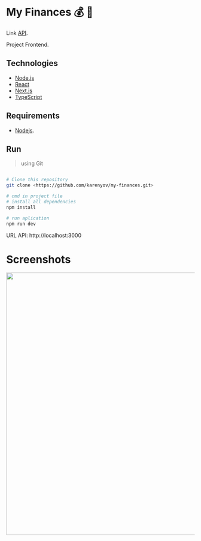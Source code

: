 # My Finances :moneybag: :handbag:

Link [API](https://github.com/georgepiter/controlz).

Project Frontend.

## Technologies

- [Node.js](https://nodejs.org/en/)
- [React](https://pt-br.reactjs.org/)
- [Next.js](https://nextjs.org/)
- [TypeScript](https://www.typescriptlang.org/)

## Requirements
- [Nodejs](https://nodejs.org/en/download/).

## Run

> using Git

```sh

# Clone this repository
git clone <https://github.com/karenyov/my-finances.git>

# cmd in project file
# install all dependencies
npm install

# run aplication
npm run dev
```

URL API: http://localhost:3000

# Screenshots
<p align="center">
  <img src="https://github.com/karenyov/my-finances/blob/main/app.png" width="700">
</p>
